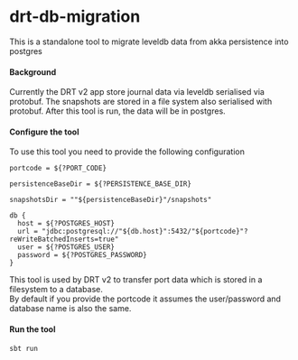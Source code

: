 # drt-db-migration
This is a standalone tool to migrate leveldb data from akka persistence into postgres


#### Background
Currently the DRT v2 app store journal data via leveldb serialised via protobuf. The snapshots are stored in a file system also serialised with protobuf.
After this tool is run, the data will be in postgres.

#### Configure the tool
To use this tool you need to provide the following configuration
```
portcode = ${?PORT_CODE}

persistenceBaseDir = ${?PERSISTENCE_BASE_DIR}

snapshotsDir = ""${persistenceBaseDir}"/snapshots"

db {
  host = ${?POSTGRES_HOST}
  url = "jdbc:postgresql://"${db.host}":5432/"${portcode}"?reWriteBatchedInserts=true"
  user = ${?POSTGRES_USER}
  password = ${?POSTGRES_PASSWORD}
}

```
This tool is used by DRT v2 to transfer port data which is stored in a filesystem to a database.  
By default if you provide the portcode it assumes the user/password and database name is also the same.

#### Run the tool

```bash
sbt run
```


